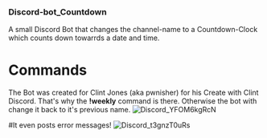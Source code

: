 ### Discord-bot_Countdown
A small Discord Bot that changes the channel-name to a Countdown-Clock which counts down towarrds a date and time.

# Commands
The Bot was created for Clint Jones (aka pwnisher) for his Create with Clint Discord. That's why the **!weekly** command is there.
Otherwise the bot with change it back to it's previous name.
![Discord_YFOM6kgRcN](https://user-images.githubusercontent.com/39304197/109067877-63e2c780-76ef-11eb-8792-00d465a31282.png)

#It even posts error messages!
![Discord_t3gnzT0uRs](https://user-images.githubusercontent.com/39304197/109068533-49f5b480-76f0-11eb-85dd-252439e6336a.png)
